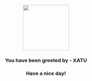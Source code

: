<p align="center">
            <img src="https://raw.githubusercontent.com/PokeAPI/sprites/master/sprites/pokemon/178.png" width="150" height="150">
          </p>
          <h3 align="center">You have been greeted by - <b>XATU</b></h3>
          <h3 align="center">Have a nice day!</h3>
